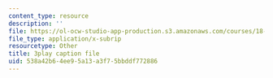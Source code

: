 ```yaml
---
content_type: resource
description: ''
file: https://ol-ocw-studio-app-production.s3.amazonaws.com/courses/18-650-statistics-for-applications-fall-2016/538a42b64ee95a13a3f75bbddf772886_yP1S37BiEsQ.vtt
file_type: application/x-subrip
resourcetype: Other
title: 3play caption file
uid: 538a42b6-4ee9-5a13-a3f7-5bbddf772886
---
```

